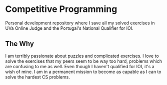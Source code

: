 # Competitive Programming

Personal development repository where I save all my solved exercises in UVa Online Judge and the Portugal's National Qualifier for IOI.

## The Why

I am terribly passionate about puzzles and complicated exercises. I love to solve the exercises that my peers seem to be way too hard, problems which are confusing to me as well. Even though I haven't qualified for IOI, it's a wish of mine.
I am in a permanent mission to become as capable as I can to solve the hardest CS problems.
